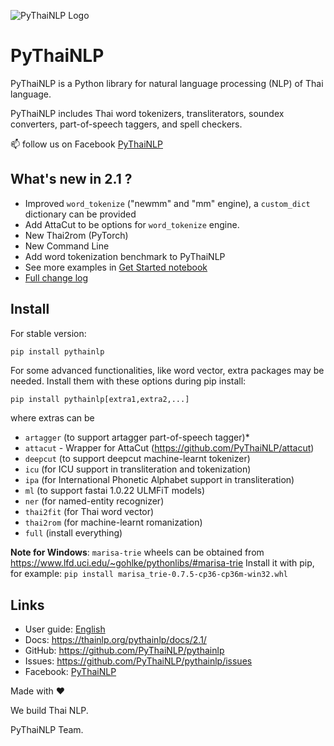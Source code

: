 ![PyThaiNLP Logo](https://avatars0.githubusercontent.com/u/32934255?s=200&v=4)

# PyThaiNLP

PyThaiNLP is a Python library for natural language processing (NLP) of Thai language.

PyThaiNLP includes Thai word tokenizers, transliterators, soundex converters, part-of-speech taggers, and spell checkers.

📫 follow us on Facebook [PyThaiNLP](https://www.facebook.com/pythainlp/)

## What's new in 2.1 ?

- Improved `word_tokenize` ("newmm" and "mm" engine), a `custom_dict` dictionary can be provided
- Add AttaCut to be options for `word_tokenize` engine.
- New Thai2rom (PyTorch)
- New Command Line
- Add word tokenization benchmark to PyThaiNLP
- See more examples in [Get Started notebook](https://github.com/PyThaiNLP/pythainlp/blob/dev/notebooks/pythainlp-get-started.ipynb)
- [Full change log](https://github.com/PyThaiNLP/pythainlp/issues/181)

## Install

For stable version:

```sh
pip install pythainlp
```

For some advanced functionalities, like word vector, extra packages  may be needed. Install them with these options during pip install:

```
pip install pythainlp[extra1,extra2,...]
```

where extras can be

- `artagger` (to support artagger part-of-speech tagger)*
- `attacut` - Wrapper for AttaCut (https://github.com/PyThaiNLP/attacut)
- `deepcut` (to support deepcut machine-learnt tokenizer)
- `icu` (for ICU support in transliteration and tokenization)
- `ipa` (for International Phonetic Alphabet support in transliteration)
- `ml` (to support fastai 1.0.22 ULMFiT models)
- `ner` (for named-entity recognizer)
- `thai2fit` (for Thai word vector)
- `thai2rom` (for machine-learnt romanization)
- `full` (install everything)

**Note for Windows**: `marisa-trie` wheels can be obtained from https://www.lfd.uci.edu/~gohlke/pythonlibs/#marisa-trie 
Install it with pip, for example: `pip install marisa_trie‑0.7.5‑cp36‑cp36m‑win32.whl`

## Links

- User guide: [English](https://github.com/PyThaiNLP/pythainlp/blob/dev/notebooks/pythainlp-get-started.ipynb)
- Docs: https://thainlp.org/pythainlp/docs/2.1/ 
- GitHub: https://github.com/PyThaiNLP/pythainlp
- Issues: https://github.com/PyThaiNLP/pythainlp/issues
- Facebook: [PyThaiNLP](https://www.facebook.com/pythainlp/)


Made with ❤️

We build Thai NLP.

PyThaiNLP Team.